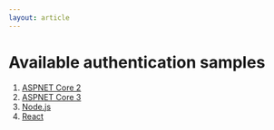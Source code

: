 ```yaml
---
layout: article
---
```


# Available authentication samples

1. [ASPNET Core 2](/aspnetcore)
2. [ASPNET Core 3](/aspnetcore-v3)
3. [Node.js](/nodejs)
4. [React](/reactjs)